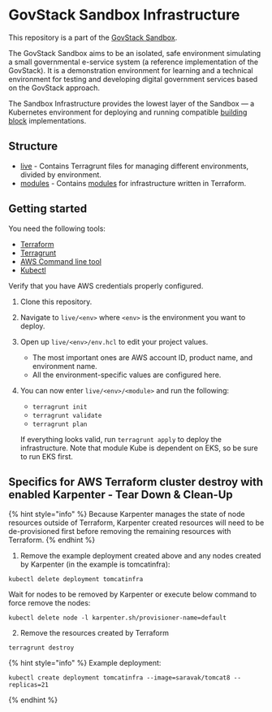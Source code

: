 # GovStack Sandbox Infrastructure

This repository is a part of the [GovStack Sandbox](https://govstack.gitbook.io/sandbox).

The GovStack Sandbox aims to be an isolated, safe environment simulating a small governmental e-service system (a reference implementation of the GovStack). It is a demonstration environment for learning and a technical environment for testing and developing digital government services based on the GovStack approach.

The Sandbox Infrastructure provides the lowest layer of the Sandbox — a Kubernetes environment for deploying and running compatible [building block](https://govstack.gitbook.io/specification/) implementations.

## Structure

- [live](live) - Contains Terragrunt files for managing different environments, divided by environment.
- [modules](modules) - Contains [modules](docs/modules.md) for infrastructure written in Terraform.

## Getting started

You need the following tools:

- [Terraform](https://developer.hashicorp.com/terraform/tutorials/aws-get-started/install-cli)
- [Terragrunt](https://terragrunt.gruntwork.io/docs/getting-started/install/)
- [AWS Command line tool](https://docs.aws.amazon.com/cli/latest/userguide/getting-started-install.html)
- [Kubectl](https://kubernetes.io/docs/tasks/tools/)

Verify that you have AWS credentials properly configured.

1. Clone this repository.
2. Navigate to `live/<env>` where `<env>` is the environment you want to deploy.
3. Open up `live/<env>/env.hcl` to edit your project values.
   - The most important ones are AWS account ID, product name, and environment name.
   - All the environment-specific values are configured here.
4. You can now enter `live/<env>/<module>` and run the following:
   - `terragrunt init`
   - `terragrunt validate`
   - `terragrunt plan`

   If everything looks valid, run `terragrunt apply` to deploy the infrastructure.
   Note that module Kube is dependent on EKS, so be sure to run EKS first.

## Specifics for AWS Terraform cluster destroy with enabled Karpenter - Tear Down & Clean-Up

{% hint style="info" %} Because Karpenter manages the state of node resources outside of Terraform, Karpenter created resources will need to be de-provisioned first before removing the remaining resources with Terraform. {% endhint %}

1. Remove the example deployment created above and any nodes created by Karpenter (in the example is tomcatinfra):

```shell 
kubectl delete deployment tomcatinfra
```

Wait for nodes to be removed by Karpenter or execute below command to force remove the nodes:

```shell 
kubectl delete node -l karpenter.sh/provisioner-name=default
```

2. Remove the resources created by Terraform

```shell 
terragrunt destroy
```

{% hint style="info" %} Example deployment: 

```shell 
kubectl create deployment tomcatinfra --image=saravak/tomcat8 --replicas=21
``` 
{% endhint %}
